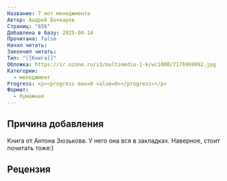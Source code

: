 ```yaml
---
Название: 7 нот менеджмента
Автор: Андрей Бочкарев
Страниц: "656"
Добавлена в базу: 2025-04-14
Прочитана: false
Начал читать: 
Закончил читать: 
Тип: "[[Книга]]"
Обложка: https://ir.ozone.ru/s3/multimedia-1-k/wc1000/7176969092.jpg
Категории:
  - менеджмент
Progress: <p><progress max=0 value=0></progress></p>
Формат:
  - бумажная
---
```

## Причина добавления

Книга от Антона Зюзькова. У него она вся в закладках. Наверное, стоит почитать тоже:)

## Рецензия
